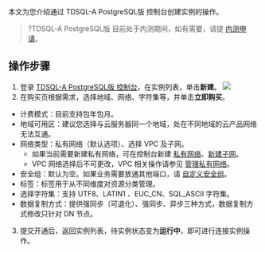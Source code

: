 
本文为您介绍通过 TDSQL-A PostgreSQL版 控制台创建实例的操作。
>?TDSQL-A PostgreSQL版 目前处于内测期间，如有需要，请提 [内测申请](https://cloud.tencent.com/apply/p/vbtsrbx5vd)。

## 操作步骤
1. 登录 [TDSQL-A PostgreSQL版 控制台](https://console.cloud.tencent.com/tdsqla/tdapg)，在实例列表，单击**新建**。
![](https://main.qcloudimg.com/raw/31b0154aca46400cff409f008ffe66f9.png)
2. 在购买页根据需求，选择地域、网络、字符集等，并单击**立即购买**。
 - 计费模式：目前支持包年包月。
 - 地域可用区：建议您选择与云服务器同一个地域，处在不同地域的云产品网络无法互通。
 - 网络类型：私有网络（默认选项）、选择 VPC 及子网。
    - 如果当前需要新建私有网络，可在控制台新建 [私有网络](https://console.cloud.tencent.com/vpc/vpc?rid=1)、[新建子网](https://console.cloud.tencent.com/vpc/subnet?rid=1)。
    - VPC 网络选择后不可更改，VPC 相关操作请参见 [管理私有网络](https://cloud.tencent.com/document/product/215/36515)。
 - 安全组：默认为空。如果业务需要放通其他端口，请 [自定义安全组](https://console.cloud.tencent.com/vpc/securitygroup?rid=1&rid=1)。
 - 标签：标签用于从不同维度对资源分类管理。
 - 选择字符集：支持 UTF8、LATIN1 、EUC_CN、SQL_ASCII 字符集。
 - 数据复制方式：提供强同步（可退化）、强同步、异步三种方式，数据复制方式修改只针对 DN 节点。
3. 提交开通后，返回实例列表，待实例状态变为**运行中**，即可进行连接实例操作。
